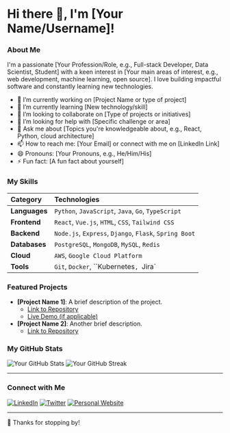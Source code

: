 # Hi there 👋, I'm [Your Name/Username]!

### About Me

I'm a passionate [Your Profession/Role, e.g., Full-stack Developer, Data Scientist, Student] with a keen interest in [Your main areas of interest, e.g., web development, machine learning, open source]. I love building impactful software and constantly learning new technologies.

- 🔭 I’m currently working on [Project Name or type of project]
- 🌱 I’m currently learning [New technology/skill]
- 👯 I’m looking to collaborate on [Type of projects or initiatives]
- 🤔 I’m looking for help with [Specific challenge or area]
- 💬 Ask me about [Topics you're knowledgeable about, e.g., React, Python, cloud architecture]
- 📫 How to reach me: [Your Email] or connect with me on [LinkedIn Link]
- 😄 Pronouns: [Your Pronouns, e.g., He/Him/His]
- ⚡ Fun fact: [A fun fact about yourself]

### My Skills

| Category    | Technologies                                        |
| :---------- | :-------------------------------------------------- |
| **Languages** | `Python`, `JavaScript`, `Java`, `Go`, `TypeScript` |
| **Frontend** | `React`, `Vue.js`, `HTML`, `CSS`, `Tailwind CSS`   |
| **Backend** | `Node.js`, `Express`, `Django`, `Flask`, `Spring Boot`|
| **Databases**| `PostgreSQL`, `MongoDB`, `MySQL`, `Redis`          |
| **Cloud** | `AWS`, `Google Cloud Platform`                     |
| **Tools** | `Git`, `Docker`, ``Kubernetes`, `Jira`              |

### Featured Projects

* **[Project Name 1]**: A brief description of the project.
    * [Link to Repository](https://github.com/your-username/project-1)
    * [Live Demo (if applicable)](https://your-project-demo.com)
* **[Project Name 2]**: Another brief description.
    * [Link to Repository](https://github.com/your-username/project-2)

### My GitHub Stats

![Your GitHub Stats](https://github-readme-stats.vercel.app/api?username=your-username&show_icons=true&theme=radical)
![Your GitHub Streak](https://github-readme-streak-stats.herokuapp.com/?user=your-username&theme=radical)

---

### Connect with Me

[![LinkedIn](https://img.shields.io/badge/LinkedIn-0077B5?style=for-the-badge&logo=linkedin&logoColor=white)](https://www.linkedin.com/in/your-linkedin-profile/)
[![Twitter](https://img.shields.io/badge/Twitter-1DA1F2?style=for-the-badge&logo=twitter&logoColor=white)](https://twitter.com/your-twitter-handle)
[![Personal Website](https://img.shields.io/badge/Website-FF5722?style=for-the-badge&logo=gatsby&logoColor=white)](https://www.your-personal-website.com)

---

👋 Thanks for stopping by!
